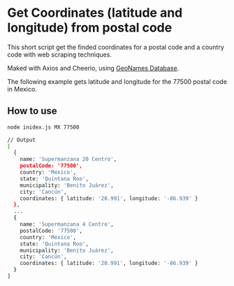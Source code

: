 # Get Coordinates (latitude and longitude) from postal code
This short script get the finded coordinates for a postal code and a country code with web scraping techniques.

Maked with Axios and Cheerio, using [GeoNames Database](https://www.geonames.org).

The following example gets latitude and longitude for the 77500 postal code in Mexico.

## How to use
```bash
node inidex.js MX 77500

// Output
[
  {
    name: 'Supermanzana 20 Centro',
    postalCode: '77500',
    country: 'Mexico',
    state: 'Quintana Roo',
    municipality: 'Benito Juárez',
    city: 'Cancún',
    coordinates: { latitude: '20.991', longitude: '-86.939' }
  },
  ...
  {
    name: 'Supermanzana 4 Centro',
    postalCode: '77500',
    country: 'Mexico',
    state: 'Quintana Roo',
    municipality: 'Benito Juárez',
    city: 'Cancún',
    coordinates: { latitude: '20.991', longitude: '-86.939' }
  }
]
```